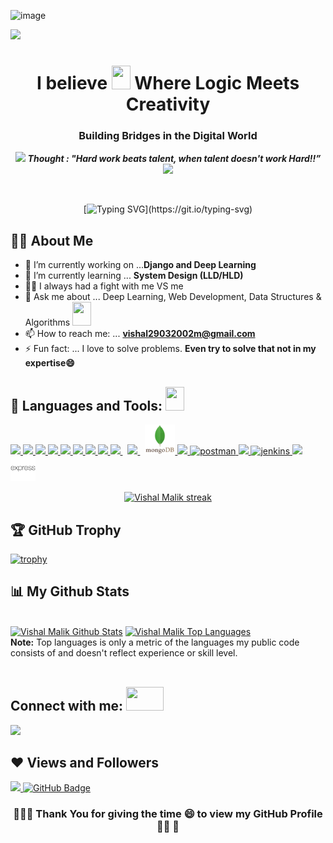 ![image](https://github.com/user-attachments/assets/7257b477-9d2d-42b9-ae66-672b6cc316ec)<!-- <a href="#"><img width="1280" height="576" src="https://github.com/jsm-28415/Personal/blob/main/7YQo.gif" height="175px"/></a> -->
<!-- <a href="#"><img width="1000" height="auto" src="https://github.com/jsm-28415/Personal/blob/main/ezgif.com-gif-maker%20(11).gif" height="175px"/></a> -->

<a href="#"><img width="800" height="auto" src="https://github.com/jsm-28415/Personal/blob/main/ezgif.com-gif-maker%20(5).gif" height="175px"/></a>


<h1 align="center">I believe <img src="https://raw.githubusercontent.com/MartinHeinz/MartinHeinz/master/wave.gif" width="30px" height="38"> Where Logic Meets Creativity </h1>
<h3 align="center">Building Bridges in the Digital World</h3>

<p align="center">
<img src="https://media.giphy.com/media/qjqUcgIyRjsl2/giphy.gif" width="50" /> <b><i align="center">Thought : "Hard work beats talent, when talent doesn't work Hard!!”</i></b> <img src="https://media.giphy.com/media/qjqUcgIyRjsl2/giphy.gif" width="50" />
</p>
  
  
<!-- 
###
**jsm-28415/jsm-28415** is a ✨ _special_ ✨ repository because its `README.md` (this file) appears on your GitHub profile. -->

<div align="center">
  
  <span>‎‎‎‎‎‎‎‎‎‎‎‎‎‎‎‎‎‎‎‎‎</span>
  
[![Typing SVG](https://readme-typing-svg.herokuapp.com?font=IBM+Plex+Sans&color=ff1493&size=36&lines=‎‎‎‎‎‎‎‎‎‎‎‎‎‎‎‎‎‎‎‎‎+Hey!+It's+Vishal!;I'm+a+Software+Developer.;❤+Django+LeetCode+web3.0;I+❤+DSA..)](https://git.io/typing-svg)
</div>


## 🙋‍♂️ About Me

- 🔭 I’m currently working on ...**Django and Deep Learning**
- 🌱 I’m currently learning ... **System Design (LLD/HLD)**
- 👊🤜 I always had a fight with me VS me 
- 💬 Ask me about ... Deep Learning, Web Development, Data Structures & Algorithms <img src="https://media.giphy.com/media/ObNTw8Uzwy6KQ/giphy.gif" width="30px" height="38">
- 📫 How to reach me: ... **vishal29032002m@gmail.com**
- ⚡ Fun fact: ... I love to solve problems. **Even try to solve that not in my expertise😄**

## 🚀 Languages and Tools: <img src = "https://media2.giphy.com/media/QssGEmpkyEOhBCb7e1/giphy.gif?cid=ecf05e47a0n3gi1bfqntqmob8g9aid1oyj2wr3ds3mg700bl&rid=giphy.gif" width = 30px height="38">
<p align="left"> 
    <a href="https://cplusplus.com" target="_blank"> <img src="https://icons8.com/icon/40669/c-plus-plus-logo"/> </a>
    <a href="https://www.djangoproject.com" target="_blank"> <img src="https://icons8.com/icon/qV-JzWYl9dzP/django"/> </a>
    <a href="https://www.ibm.com/topics/deep-learning" target="_blank"> <img src="https://icons8.com/icon/oOOSYZyuA844/external-deep-learning-artificial-intelligence-becris-flat-becris"/> </a> 
    <a href="https://developer.mozilla.org/en-US/docs/Web/JavaScript" target="_blank"> <img src="https://img.icons8.com/color/48/000000/javascript.png"/> </a> 
    <a href="https://www.w3.org/html/" target="_blank"> <img src="https://img.icons8.com/color/48/000000/html-5.png"/> </a> 
    <a href="https://www.w3schools.com/css/" target="_blank"> <img src="https://img.icons8.com/color/48/000000/css3.png"/> </a> 
    <a href="https://getbootstrap.com" target="_blank"> <img src="https://img.icons8.com/color/48/000000/bootstrap.png"/> </a> 
    <a href="https://www.python.org" target="_blank"> <img src="https://img.icons8.com/color/48/000000/python.png"/> </a> 
    <a style="padding-right:8px;" href="https://nodejs.org" target="_blank"> <img src="https://img.icons8.com/color/48/000000/nodejs.png"/> </a> 
    <a style="padding-right:8px;" href="https://www.mysql.com/" target="_blank"> <img src="https://img.icons8.com/fluent/50/000000/mysql-logo.png"/> </a>
    <a href="https://www.mongodb.com/" target="_blank"> <img src="https://raw.githubusercontent.com/devicons/devicon/master/icons/mongodb/mongodb-original-wordmark.svg" alt="mongodb" width="48" height="48"/> </a> 
    <a href="https://firebase.google.com/" target="_blank"> <img src="https://img.icons8.com/color/48/000000/firebase.png"/> </a> 
    <a href="https://postman.com" target="_blank"> <img src="https://www.vectorlogo.zone/logos/getpostman/getpostman-icon.svg" alt="postman" width="45" height="45"/> </a>   
    <a href="https://git-scm.com/" target="_blank"> <img src="https://img.icons8.com/color/48/000000/git.png"/> </a> 
    <a href="https://www.jenkins.io" target="_blank"> <img src="https://www.vectorlogo.zone/logos/jenkins/jenkins-icon.svg" alt="jenkins" width="48" height="48"/> </a> 
    <a href="https://redux.js.org" target="_blank"> <img src="https://img.icons8.com/color/48/000000/redux.png"/> </a>
    <a href="https://expressjs.com" target="_blank"> <img src="https://raw.githubusercontent.com/devicons/devicon/master/icons/express/express-original-wordmark.svg" alt="express" width="40" height="40"/> </a>
</p>

<p align="center">
    <a href="https://github.com/vishalmalik001/github-readme-streak-stats">
        <img title="🔥 Get streak stats for your profile at git.io/streak-stats" alt="Vishal Malik streak" src="https://github-readme-streak-stats.herokuapp.com/?user=vishalmalik001&theme=black-ice&hide_border=true&stroke=0000&background=060A0CD0"/>
    </a>
</p>

<!-- <img src = "https://github-readme-stats.vercel.app/api?username=jsm-28415&&show_icons=true&title_color=ffffff&icon_color=bb2acf&text_color=daf7dc&bg_color=151515"> -->

## 🏆 GitHub Trophy
[![trophy](https://github-profile-trophy.vercel.app/?username=vishalmalik001&column=4&theme=onedark&title=Commits,Repositories,Followers,Experience,MultiLanguage)](https://github-profile-trophy.vercel.app/?username=vishalmalik001&column=4)

## 📊 My Github Stats

  <br/>
    <a href="https://github.com/vishalmalik001/github-readme-stats"><img alt="Vishal Malik Github Stats" src="https://github-readme-stats.vercel.app/api?username=vishalmalik001&show_icons=true&count_private=true&theme=react&hide_border=true&bg_color=0D1117" /></a>
    <a href="https://github.com/vishalmalik001/github-readme-stats"><img alt="Vishal Malik Top Languages" src="https://github-readme-stats.vercel.app/api/top-langs/?username=vishalmalik001&langs_count=8&count_private=true&layout=compact&theme=react&hide_border=true&bg_color=0D1117" /></a>
  
  <br/>
  <b>Note:</b> Top languages is only a metric of the languages my public code consists of and doesn't reflect experience or skill level.


<br/>
<br/>

## Connect with me: <img src='https://raw.githubusercontent.com/ShahriarShafin/ShahriarShafin/main/Assets/handshake.gif' width="60px" height="38">
<p align="left">

<a href = "https://www.linkedin.com/in/vishal-in/"><img src="https://img.icons8.com/fluent/48/000000/linkedin.png"/></a>

</p>

## ❤ Views and Followers
<a href="https://github.com/Meghna-DAS/github-profile-views-counter">
    <img src="https://komarev.com/ghpvc/?username=vishalmalik001">
</a>
<a href="https://github.com/vishalmalik001?tab=followers"><img src="https://img.shields.io/github/followers/vishalmalik001?label=Followers&style=social" alt="GitHub Badge"></a>


<div align="center">

### 👩‍🚀🚀 Thank You for giving the time 😄 to view my GitHub  Profile 👩‍🚀 🚀
</div>
